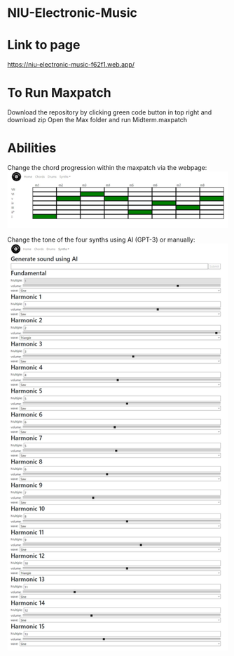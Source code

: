 # NIU-Electronic-Music
# Link to page
https://niu-electronic-music-f62f1.web.app/

# To Run Maxpatch
Download the repository by clicking green code button in top right and download zip
Open the Max folder and run Midterm.maxpatch

# Abilities
Change the chord progression within the maxpatch via the webpage:
![alt text](https://github.com/JordanRaia/NIU-Electronic-Music/blob/main/readme/chords.jpg?raw=true)

Change the tone of the four synths using AI (GPT-3) or manually:
![alt text](https://github.com/JordanRaia/NIU-Electronic-Music/blob/main/readme/synths.jpg?raw=true)